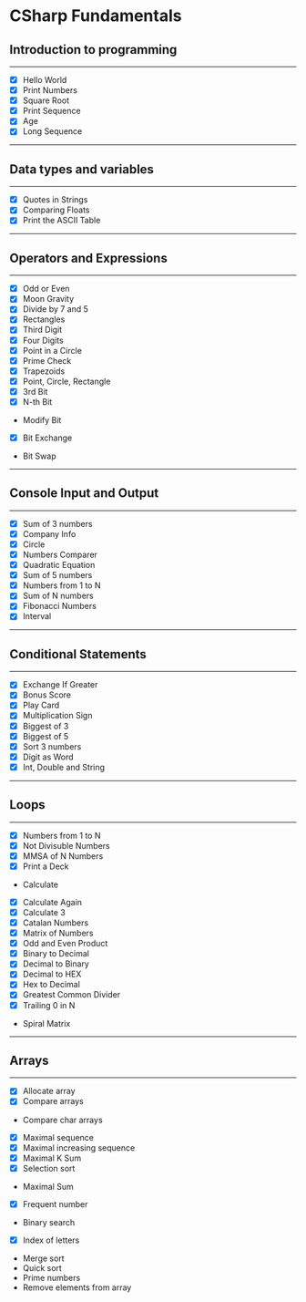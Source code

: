 # CSharp Fundamentals
## Introduction to programming
----
- [x] Hello World
- [x] Print Numbers
- [x] Square Root
- [x] Print Sequence
- [x] Age
- [x] Long Sequence

----
## Data types and variables
----
- [x] Quotes in Strings
- [x] Comparing Floats
- [x] Print the ASCII Table

----
## Operators and Expressions
----
- [x] Odd or Even
- [x] Moon Gravity
- [x] Divide by 7 and 5
- [x] Rectangles
- [x] Third Digit
- [x] Four Digits
- [x] Point in a Circle
- [x] Prime Check
- [x] Trapezoids
- [x] Point, Circle, Rectangle
- [x] 3rd Bit
- [x] N-th Bit
* Modify Bit
- [x] Bit Exchange
* Bit Swap

----
## Console Input and Output
----
- [x] Sum of 3 numbers
- [x] Company Info
- [x] Circle
- [x] Numbers Comparer
- [x] Quadratic Equation
- [x] Sum of 5 numbers
- [x] Numbers from 1 to N
- [x] Sum of N numbers
- [x] Fibonacci Numbers
- [x] Interval

----
## Conditional Statements
----
- [x] Exchange If Greater
- [x] Bonus Score
- [x] Play Card
- [x] Multiplication Sign
- [x] Biggest of 3
- [x] Biggest of 5
- [x] Sort 3 numbers
- [x] Digit as Word
- [x] Int, Double and String

----
## Loops
----
- [x] Numbers from 1 to N
- [x] Not Divisuble Numbers
- [x] MMSA of N Numbers
- [x] Print a Deck
* Calculate
- [x] Calculate Again
- [x] Calculate 3
- [x] Catalan Numbers
- [x] Matrix of Numbers
- [x] Odd and Even Product
- [x] Binary to Decimal
- [x] Decimal to Binary
- [x] Decimal to HEX
- [x] Hex to Decimal
- [x] Greatest Common Divider
- [x] Trailing 0 in N
* Spiral Matrix

----
## Arrays
----
- [x] Allocate array
- [x] Compare arrays
* Compare char arrays
- [x] Maximal sequence
- [x] Maximal increasing sequence
- [x] Maximal K Sum
- [x] Selection sort
* Maximal Sum
- [x] Frequent number
* Binary search
- [x] Index of letters
* Merge sort
* Quick sort
* Prime numbers
* Remove elements from array
